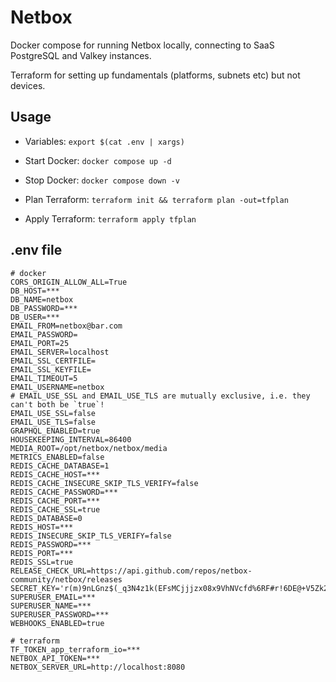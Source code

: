 # Netbox

Docker compose for running Netbox locally, connecting to SaaS PostgreSQL and Valkey instances.

Terraform for setting up fundamentals (platforms, subnets etc) but not devices.

## Usage

- Variables: `export $(cat .env | xargs)`

- Start Docker: `docker compose up -d`
- Stop Docker: `docker compose down -v`


- Plan Terraform: `terraform init && terraform plan -out=tfplan`
- Apply Terraform: `terraform apply tfplan`

## .env file

```
# docker
CORS_ORIGIN_ALLOW_ALL=True
DB_HOST=***
DB_NAME=netbox
DB_PASSWORD=***
DB_USER=***
EMAIL_FROM=netbox@bar.com
EMAIL_PASSWORD=
EMAIL_PORT=25
EMAIL_SERVER=localhost
EMAIL_SSL_CERTFILE=
EMAIL_SSL_KEYFILE=
EMAIL_TIMEOUT=5
EMAIL_USERNAME=netbox
# EMAIL_USE_SSL and EMAIL_USE_TLS are mutually exclusive, i.e. they can't both be `true`!
EMAIL_USE_SSL=false
EMAIL_USE_TLS=false
GRAPHQL_ENABLED=true
HOUSEKEEPING_INTERVAL=86400
MEDIA_ROOT=/opt/netbox/netbox/media
METRICS_ENABLED=false
REDIS_CACHE_DATABASE=1
REDIS_CACHE_HOST=***
REDIS_CACHE_INSECURE_SKIP_TLS_VERIFY=false
REDIS_CACHE_PASSWORD=***
REDIS_CACHE_PORT=***
REDIS_CACHE_SSL=true
REDIS_DATABASE=0
REDIS_HOST=***
REDIS_INSECURE_SKIP_TLS_VERIFY=false
REDIS_PASSWORD=***
REDIS_PORT=***
REDIS_SSL=true
RELEASE_CHECK_URL=https://api.github.com/repos/netbox-community/netbox/releases
SECRET_KEY='r(m)9nLGnz$(_q3N4z1k(EFsMCjjjzx08x9VhNVcfd%6RF#r!6DE@+V5Zk2X'
SUPERUSER_EMAIL=***
SUPERUSER_NAME=***
SUPERUSER_PASSWORD=***
WEBHOOKS_ENABLED=true

# terraform
TF_TOKEN_app_terraform_io=***
NETBOX_API_TOKEN=***
NETBOX_SERVER_URL=http://localhost:8080
```